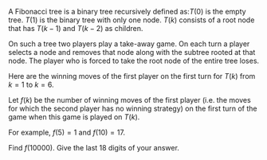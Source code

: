A Fibonacci tree is a binary tree recursively defined as:$T(0)$ is the empty tree.
$T(1)$ is the binary tree with only one node.
$T(k)$ consists of a root node that has $T(k-1)$ and $T(k-2)$ as children.

On such a tree two players play a take-away game. On each turn a player selects a node and removes that node along with the subtree rooted at that node.
The player who is forced to take the root node of the entire tree loses.

Here are the winning moves of the first player on the first turn for $T(k)$ from $k=1$ to $k=6$.




Let $f(k)$ be the number of winning moves of the first player (i.e. the moves for which the second player has no winning strategy) on the first turn of the game when this game is played on $T(k)$.



For example, $f(5) = 1$ and $f(10) = 17$.


Find $f(10000)$. Give the last $18$ digits of your answer.
